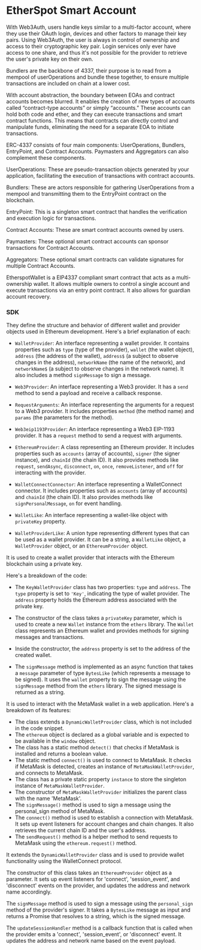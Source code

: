 # EtherSpot Smart Account

With Web3Auth, users handle keys similar to a multi-factor account, where they use their OAuth login, devices and other factors to manage their key pairs. Using Web3Auth, the user is always in control of ownership and access to their cryptographic key pair. Login services only ever have access to one share, and thus it's not possible for the provider to retrieve the user's private key on their own.

Bundlers are the backbone of 4337, their purpose is to read from a mempool of userOperations and bundle these together, to ensure multiple transactions are included on chain at a lower cost.

With account abstraction, the boundary between EOAs and contract accounts becomes blurred. It enables the creation of new types of accounts called “contract-type accounts” or simply “accounts.” These accounts can hold both code and ether, and they can execute transactions and smart contract functions. This means that contracts can directly control and manipulate funds, eliminating the need for a separate EOA to initiate transactions.

ERC-4337 consists of four main components: UserOperations, Bundlers, EntryPoint, and Contract Accounts. Paymasters and Aggregators can also complement these components.

UserOperations: These are pseudo-transaction objects generated by your application, facilitating the execution of transactions with contract accounts.

Bundlers: These are actors responsible for gathering UserOperations from a mempool and transmitting them to the EntryPoint contract on the blockchain.

EntryPoint: This is a singleton smart contract that handles the verification and execution logic for transactions.

Contract Accounts: These are smart contract accounts owned by users.

Paymasters: These optional smart contract accounts can sponsor transactions for Contract Accounts.

Aggregators: These optional smart contracts can validate signatures for multiple Contract Accounts.

EtherspotWallet is a EIP4337 compliant smart contract that acts as a multi-ownership wallet. It allows multiple owners to control a single account and execute transactions via an entry point contract. It also allows for guardian account recovery.

### SDK

They define the structure and behavior of different wallet and provider objects used in Ethereum development. Here's a brief explanation of each:

- `WalletProvider`: An interface representing a wallet provider. It contains properties such as `type` (type of the provider), `wallet` (the wallet object), `address` (the address of the wallet), `address$` (a subject to observe changes in the address), `networkName` (the name of the network), and `networkName$` (a subject to observe changes in the network name). It also includes a method `signMessage` to sign a message.

- `Web3Provider`: An interface representing a Web3 provider. It has a `send` method to send a payload and receive a callback response.

- `RequestArguments`: An interface representing the arguments for a request to a Web3 provider. It includes properties `method` (the method name) and `params` (the parameters for the method).

- `Web3eip1193Provider`: An interface representing a Web3 EIP-1193 provider. It has a `request` method to send a request with arguments.

- `EthereumProvider`: A class representing an Ethereum provider. It includes properties such as `accounts` (array of accounts), `signer` (the signer instance), and `chainId` (the chain ID). It also provides methods like `request`, `sendAsync`, `disconnect`, `on`, `once`, `removeListener`, and `off` for interacting with the provider.

- `WalletConnectConnector`: An interface representing a WalletConnect connector. It includes properties such as `accounts` (array of accounts) and `chainId` (the chain ID). It also provides methods like `signPersonalMessage`, `on` for event handling.

- `WalletLike`: An interface representing a wallet-like object with `privateKey` property.

- `WalletProviderLike`: A union type representing different types that can be used as a wallet provider. It can be a string, a `WalletLike` object, a `WalletProvider` object, or an `EthereumProvider` object.

It is used to create a wallet provider that interacts with the Ethereum blockchain using a private key.

Here's a breakdown of the code:

- The `KeyWalletProvider` class has two properties: `type` and `address`. The `type` property is set to `'Key'`, indicating the type of wallet provider. The `address` property holds the Ethereum address associated with the private key.

- The constructor of the class takes a `privateKey` parameter, which is used to create a new `Wallet` instance from the `ethers` library. The `Wallet` class represents an Ethereum wallet and provides methods for signing messages and transactions.

- Inside the constructor, the `address` property is set to the address of the created wallet.

- The `signMessage` method is implemented as an async function that takes a `message` parameter of type `BytesLike` (which represents a message to be signed). It uses the `wallet` property to sign the message using the `signMessage` method from the `ethers` library. The signed message is returned as a string.

It is used to interact with the MetaMask wallet in a web application. Here's a breakdown of its features:

- The class extends a `DynamicWalletProvider` class, which is not included in the code snippet.
- The `ethereum` object is declared as a global variable and is expected to be available in the `window` object.
- The class has a static method `detect()` that checks if MetaMask is installed and returns a boolean value.
- The static method `connect()` is used to connect to MetaMask. It checks if MetaMask is detected, creates an instance of `MetaMaskWalletProvider`, and connects to MetaMask.
- The class has a private static property `instance` to store the singleton instance of `MetaMaskWalletProvider`.
- The constructor of `MetaMaskWalletProvider` initializes the parent class with the name 'MetaMask'.
- The `signMessage()` method is used to sign a message using the personal_sign method of MetaMask.
- The `connect()` method is used to establish a connection with MetaMask. It sets up event listeners for account changes and chain changes. It also retrieves the current chain ID and the user's address.
- The `sendRequest()` method is a helper method to send requests to MetaMask using the `ethereum.request()` method.

It extends the `DynamicWalletProvider` class and is used to provide wallet functionality using the WalletConnect protocol.

The constructor of this class takes an `EthereumProvider` object as a parameter. It sets up event listeners for 'connect', 'session_event', and 'disconnect' events on the provider, and updates the address and network name accordingly.

The `signMessage` method is used to sign a message using the `personal_sign` method of the provider's signer. It takes a `BytesLike` message as input and returns a Promise that resolves to a string, which is the signed message.

The `updateSessionHandler` method is a callback function that is called when the provider emits a 'connect', 'session_event', or 'disconnect' event. It updates the address and network name based on the event payload.


